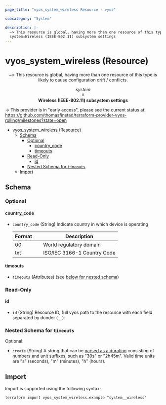 ```yaml
---
page_title: "vyos_system_wireless Resource - vyos"

subcategory: "System"

description: |-
  ~> This resource is global, having more than one resource of this type is likely to cause configuration drift / conflicts.
  system⯯Wireless (IEEE-802.11) subsystem settings
---
```


# vyos_system_wireless (Resource)
<center>

~> This resource is global, having more than one resource of this type is likely to cause configuration drift / conflicts.

*system*  
⯯  
**Wireless (IEEE-802.11) subsystem settings**


</center>

-> This provider is in "early access", please see the current status at: https://github.com/thomasfinstad/terraform-provider-vyos-rolling/milestones?state=open

<!--TOC-->

- [vyos_system_wireless (Resource)](#vyos_system_wireless-resource)
  - [Schema](#schema)
    - [Optional](#optional)
      - [country_code](#country_code)
      - [timeouts](#timeouts)
    - [Read-Only](#read-only)
      - [id](#id)
    - [Nested Schema for `timeouts`](#nested-schema-for-timeouts)
  - [Import](#import)

<!--TOC-->

<!-- schema generated by tfplugindocs -->
## Schema

### Optional

#### country_code
- `country_code` (String) Indicate country in which device is operating

    |  Format  &emsp;|  Description                  |
    |----------|-------------------------------|
    |  00      &emsp;|  World regulatory domain      |
    |  txt     &emsp;|  ISO/IEC 3166-1 Country Code  |
#### timeouts
- `timeouts` (Attributes) (see [below for nested schema](#nestedatt--timeouts))

### Read-Only

#### id
- `id` (String) Resource ID, full vyos path to the resource with each field separated by dunder (`__`).

<a id="nestedatt--timeouts"></a>
### Nested Schema for `timeouts`

Optional:

- `create` (String) A string that can be [parsed as a duration](https://pkg.go.dev/time#ParseDuration) consisting of numbers and unit suffixes, such as &#34;30s&#34; or &#34;2h45m&#34;. Valid time units are &#34;s&#34; (seconds), &#34;m&#34; (minutes), &#34;h&#34; (hours).

## Import

Import is supported using the following syntax:

```shell
terraform import vyos_system_wireless.example "system__wireless"
```
